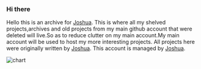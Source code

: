 ### Hi there 
Hello this is an archive for [Joshua](https://github.com/jjoshuaa). This is where all my shelved projects,archives and old projects from my main github account that were deleted  will live.So as to reduce clutter on my main account.My main account will be used to host my more interesting projects.
All projects here were originally written by [Joshua](https://github.com/jjoshuaa).
This account is managed by [Joshua](https://github.com/jjoshuaa).<br>

![chart](https://user-images.githubusercontent.com/91624052/139585124-c8790d68-9fd3-4108-845c-5e44f1589bf3.png)
